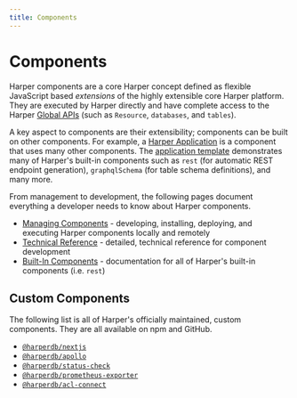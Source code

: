```yaml
---
title: Components
---
```


# Components

Harper components are a core Harper concept defined as flexible JavaScript based _extensions_ of the highly extensible core Harper platform. They are executed by Harper directly and have complete access to the Harper [Global APIs](../../technical-details/reference/globals) (such as `Resource`, `databases`, and `tables`).

A key aspect to components are their extensibility; components can be built on other components. For example, a [Harper Application](../applications/) is a component that uses many other components. The [application template](https:/github.com/HarperDB/application-template) demonstrates many of Harper's built-in components such as `rest` (for automatic REST endpoint generation), `graphqlSchema` (for table schema definitions), and many more.

From management to development, the following pages document everything a developer needs to know about Harper components.

- [Managing Components](./managing) - developing, installing, deploying, and executing Harper components locally and remotely
- [Technical Reference](./reference) - detailed, technical reference for component development
- [Built-In Components](./built-in) - documentation for all of Harper's built-in components (i.e. `rest`)

## Custom Components

The following list is all of Harper's officially maintained, custom components. They are all available on npm and GitHub.

- [`@harperdb/nextjs`](https:/github.com/HarperDB/nextjs)
- [`@harperdb/apollo`](https:/github.com/HarperDB/apollo)
- [`@harperdb/status-check`](https:/github.com/HarperDB/status-check)
- [`@harperdb/prometheus-exporter`](https:/github.com/HarperDB/prometheus-exporter)
- [`@harperdb/acl-connect`](https:/github.com/HarperDB/acl-connect)